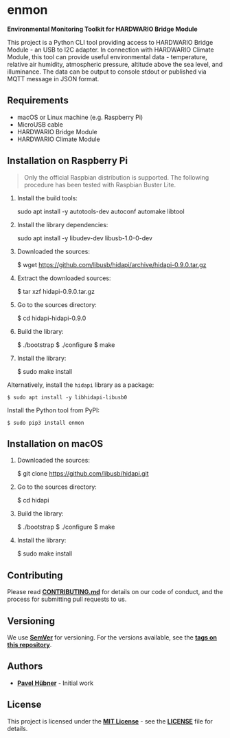 # enmon

**Environmental Monitoring Toolkit for HARDWARIO Bridge Module**

This project is a Python CLI tool providing access to HARDWARIO Bridge Module - an USB to I2C adapter. In connection with HARDWARIO Climate Module, this tool can provide useful environmental data - temperature, relative air humidity, atmospheric pressure, altitude above the sea level, and illuminance. The data can be output to console stdout or published via MQTT message in JSON format.


## Requirements

* macOS or Linux machine (e.g. Raspberry Pi)
* MicroUSB cable
* HARDWARIO Bridge Module
* HARDWARIO Climate Module


## Installation on Raspberry Pi

> Only the official Raspbian distribution is supported. The following procedure has been tested with Raspbian Buster Lite.

1. Install the build tools:

    sudo apt install -y autotools-dev autoconf automake libtool

1. Install the library dependencies:

    sudo apt install -y libudev-dev libusb-1.0-0-dev

1. Downloaded the sources:

    $ wget https://github.com/libusb/hidapi/archive/hidapi-0.9.0.tar.gz

1. Extract the downloaded sources:

    $ tar xzf hidapi-0.9.0.tar.gz

1. Go to the sources directory:

    $ cd hidapi-hidapi-0.9.0

1. Build the library:

    $ ./bootstrap
    $ ./configure
    $ make

1. Install the library:

    $ sudo make install

Alternatively, install the `hidapi` library as a package:

    $ sudo apt install -y libhidapi-libusb0

Install the Python tool from PyPI:

    $ sudo pip3 install enmon


## Installation on macOS

1. Downloaded the sources:

    $ git clone https://github.com/libusb/hidapi.git

1. Go to the sources directory:

    $ cd hidapi

1. Build the library:

    $ ./bootstrap
    $ ./configure
    $ make

1. Install the library:

    $ sudo make install


## Contributing

Please read [**CONTRIBUTING.md**](https://github.com/hardwario/enmon/blob/master/CONTRIBUTING.md) for details on our code of conduct, and the process for submitting pull requests to us.


## Versioning

We use [**SemVer**](https://semver.org/) for versioning. For the versions available, see the [**tags on this repository**](https://github.com/hardwario/enmon/tags).


## Authors

* [**Pavel Hübner**](https://github.com/hubpav) - Initial work


## License

This project is licensed under the [**MIT License**](https://opensource.org/licenses/MIT/) - see the [**LICENSE**](https://github.com/hardwario/enmon/blob/master/LICENSE) file for details.
